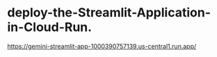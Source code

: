 # deploy-the-Streamlit-Application-in-Cloud-Run.
https://gemini-streamlit-app-1000390757139.us-central1.run.app/
